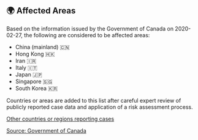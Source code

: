 ## 🌍 Affected Areas

Based on the information issued by the Government of Canada on 2020-02-27, the following are considered to be affected areas:

- China (mainland) 🇨🇳
- Hong Kong 🇭🇰
- Iran 🇮🇷
- Italy 🇮🇹
- Japan 🇯🇵
- Singapore 🇸🇬
- South Korea 🇰🇷

Countries or areas are added to this list after careful expert review of publicly reported case data and application of a risk assessment process.

[Other countries or regions reporting cases](https://www.canada.ca/en/public-health/services/diseases/2019-novel-coronavirus-infection.html)

[Source: Government of Canada](https://www.canada.ca/en/public-health/services/diseases/2019-novel-coronavirus-infection/health-professionals/covid-19-affected-areas-list.html)
